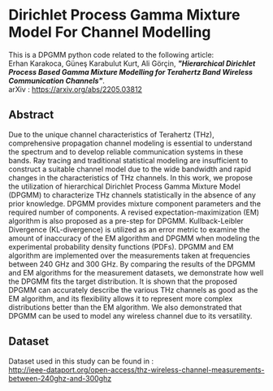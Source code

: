 # Dirichlet Process Gamma Mixture Model For Channel Modelling
This is a DPGMM python code related to the following article: \
Erhan Karakoca, Güneş Karabulut Kurt, Ali Görçin, ***"Hierarchical Dirichlet Process Based Gamma Mixture Modelling for Terahertz Band Wireless Communication Channels"***. \
arXiv : https://arxiv.org/abs/2205.03812
## Abstract

Due to the unique channel characteristics of Terahertz (THz), comprehensive propagation channel modeling is essential to understand the spectrum and to develop reliable communication systems in these bands. Ray tracing and traditional statistical modeling are insufficient to construct a suitable channel model due to the wide bandwidth and rapid changes in the characteristics of THz channels. In this work, we propose the utilization of hierarchical Dirichlet Process Gamma Mixture Model (DPGMM) to characterize THz channels statistically in the absence of any prior knowledge. DPGMM provides mixture component parameters and the required number of components. A revised expectation-maximization (EM) algorithm is also proposed as a pre-step for DPGMM. Kullback-Leibler Divergence (KL-divergence) is utilized as an error metric to examine the amount of inaccuracy of the EM algorithm and DPGMM when modeling the experimental probability density functions (PDFs). DPGMM and EM algorithm are implemented over the measurements taken at frequencies between 240 GHz and 300 GHz. By comparing the results of the DPGMM and EM algorithms for the measurement datasets, we demonstrate how well the DPGMM fits the target distribution. It is shown that the proposed DPGMM can accurately describe the various THz channels as good as the EM algorithm, and its flexibility allows it to represent more complex distributions better than the EM algorithm. We also demonstrated that DPGMM can be used to model any wireless channel due to its versatility. 

## Dataset 
Dataset used in this study can be found in : \
 http://ieee-dataport.org/open-access/thz-wireless-channel-measurements-between-240ghz-and-300ghz
